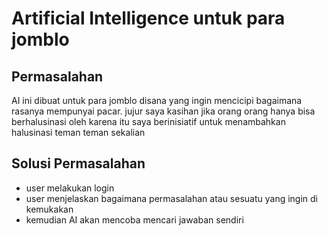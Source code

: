 # Artificial Intelligence untuk para jomblo

## Permasalahan
AI ini dibuat untuk para jomblo disana yang ingin mencicipi bagaimana rasanya mempunyai pacar. jujur saya kasihan jika orang orang hanya bisa berhalusinasi oleh karena itu saya berinisiatif untuk menambahkan halusinasi teman teman sekalian

## Solusi Permasalahan
- user melakukan login
- user menjelaskan bagaimana permasalahan atau sesuatu yang ingin di kemukakan
- kemudian AI akan mencoba mencari jawaban sendiri

## 
